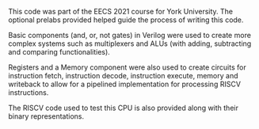 This code was part of the EECS 2021 course for York University. The optional prelabs provided helped guide the process of writing this code.

Basic components (and, or, not gates) in Verilog were used to create more complex systems such as multiplexers and ALUs (with adding, subtracting and comparing functionalities). 

Registers and a Memory component were also used to create circuits for instruction fetch, instruction decode, instruction execute, memory and writeback to allow for a pipelined implementation for processing RISCV instructions.

The RISCV code used to test this CPU is also provided along with their binary representations.
